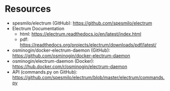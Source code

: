 
# Resources
- spesmilo/electrum (GitHub): https://github.com/spesmilo/electrum
- Electrum Documentation
  - html: https://electrum.readthedocs.io/en/latest/index.html
  - pdf: https://readthedocs.org/projects/electrum/downloads/pdf/latest/
- osminogin/docker-electrum-daemon (GitHub): https://github.com/osminogin/docker-electrum-daemon
- osminogin/electrum-daemon (Docker): https://hub.docker.com/r/osminogin/electrum-daemon
- API (commands.py on GitHub): https://github.com/spesmilo/electrum/blob/master/electrum/commands.py
